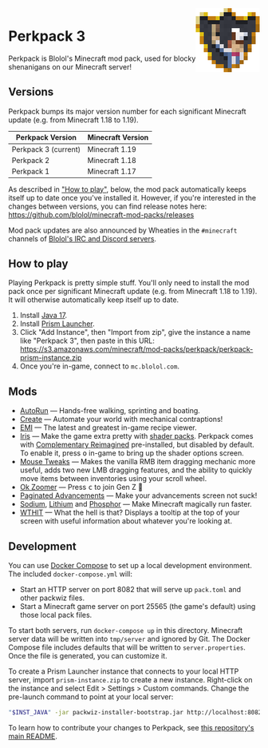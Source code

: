 <img src="images/perkpack-128.png" style="display: block; float: right">

# Perkpack 3

Perkpack is Blolol's Minecraft mod pack, used for blocky shenanigans on our Minecraft server!

## Versions

Perkpack bumps its major version number for each significant Minecraft update (e.g. from Minecraft 1.18 to 1.19).

| Perkpack Version     | Minecraft Version |
|----------------------|-------------------|
| Perkpack 3 (current) | Minecraft 1.19    |
| Perkpack 2           | Minecraft 1.18    |
| Perkpack 1           | Minecraft 1.17    |

As described in ["How to play"](#how-to-play), below, the mod pack automatically keeps itself up to date once you've installed it. However, if you're interested in the changes between versions, you can find release notes here: https://github.com/blolol/minecraft-mod-packs/releases

Mod pack updates are also announced by Wheaties in the `#minecraft` channels of [Blolol's IRC and Discord servers](https://blolol.com/chat).

## How to play

Playing Perkpack is pretty simple stuff. You'll only need to install the mod pack once per significant Minecraft update (e.g. from Minecraft 1.18 to 1.19). It will otherwise automatically keep itself up to date.

1. Install [Java 17](https://prismlauncher.org/wiki/getting-started/installing-java/).
1. Install [Prism Launcher](https://prismlauncher.org).
1. Click "Add Instance", then "Import from zip", give the instance a name like "Perkpack 3", then paste in this URL: https://s3.amazonaws.com/minecraft/mod-packs/perkpack/perkpack-prism-instance.zip
1. Once you're in-game, connect to `mc.blolol.com`.

## Mods

* [AutoRun](https://modrinth.com/mod/autorun) — Hands-free walking, sprinting and boating.
* [Create](https://modrinth.com/mod/create-fabric) — Automate your world with mechanical contraptions!
* [EMI](https://modrinth.com/mod/emi) — The latest and greatest in-game recipe viewer.
* [Iris](https://modrinth.com/mod/iris) — Make the game extra pretty with [shader packs](https://github.com/IrisShaders/Iris/blob/1.19.3/docs/supportedshaders.md). Perkpack comes with [Complementary Reimagined](https://www.complementary.dev/reimagined/) pre-installed, but disabled by default. To enable it, press <kbd>o</kbd> in-game to bring up the shader options screen.
* [Mouse Tweaks](https://modrinth.com/mod/mouse-tweaks) — Makes the vanilla RMB item dragging mechanic more useful, adds two new LMB dragging features, and the ability to quickly move items between inventories using your scroll wheel.
* [Ok Zoomer](https://modrinth.com/mod/ok-zoomer) — Press <kbd>c</kbd> to join Gen Z 🔭
* [Paginated Advancements](https://modrinth.com/mod/paginatedadvancements) — Make your advancements screen not suck!
* [Sodium](https://modrinth.com/mod/sodium), [Lithium](https://modrinth.com/mod/lithium) and [Phosphor](https://modrinth.com/mod/phosphor) — Make Minecraft magically run faster.
* [WTHIT](https://modrinth.com/mod/wthit) — What the hell is that? Displays a tooltip at the top of your screen with useful information about whatever you're looking at.

## Development

You can use [Docker Compose](https://docs.docker.com/compose/) to set up a local development environment. The included `docker-compose.yml` will:

* Start an HTTP server on port 8082 that will serve up `pack.toml` and other packwiz files.
* Start a Minecraft game server on port 25565 (the game's default) using those local pack files.

To start both servers, run `docker-compose up` in this directory. Minecraft server data will be written into `tmp/server` and ignored by Git. The Docker Compose file includes defaults that will be written to `server.properties`. Once the file is generated, you can customize it.

To create a Prism Launcher instance that connects to your local HTTP server, import `prism-instance.zip` to create a new instance. Right-click on the instance and select Edit > Settings > Custom commands. Change the pre-launch command to point at your local server:

```sh
"$INST_JAVA" -jar packwiz-installer-bootstrap.jar http://localhost:8082/pack.toml
```

To learn how to contribute your changes to Perkpack, see [this repository's main README](../../README.md).
